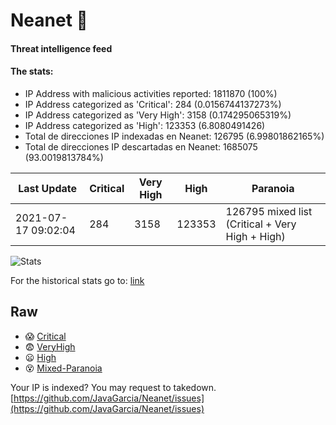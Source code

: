 # Neanet :hocho:
#### Threat intelligence feed
#### The stats:

- IP Address with malicious activities reported: 1811870 (100%)
- IP Address categorized as 'Critical':  284 (0.0156744137273%)
- IP Address categorized as 'Very High':  3158 (0.174295065319%)
- IP Address categorized as 'High':  123353 (6.8080491426)
- Total de direcciones IP indexadas en Neanet:  126795 (6.99801862165%)
- Total de direcciones IP descartadas en Neanet:  1685075 (93.0019813784%)

| Last Update | Critical | Very High | High | Paranoia |
| --- | --- | --- | --- | --- |
| 2021-07-17 09:02:04 | 284 | 3158 | 123353 | 126795 mixed list (Critical + Very High + High)|

![Stats](https://docs.google.com/spreadsheets/d/e/2PACX-1vSnaNMIXVabIpDJjufMlzH7poXnshF3mgd8Is1g9ytUEzVsP5my4Trn8f-xkoLLQ38xpL3HtmUexLo6/pubchart?oid=501124687&format=image)

For the historical stats go to: [link](/stats.csv)
## Raw
- :scream: [Critical](https://raw.githubusercontent.com/JavaGarcia/Neanet/master/blacklists/neanet_critical.txt)
- :fearful: [VeryHigh](https://raw.githubusercontent.com/JavaGarcia/Neanet/master/blacklists/neanet_veryHigh.txtt)
- :frowning: [High](https://raw.githubusercontent.com/JavaGarcia/Neanet/master/blacklists/neanet_high.txt)
- :dizzy_face: [Mixed-Paranoia](https://raw.githubusercontent.com/JavaGarcia/Neanet/master/blacklists/neanet_all.txt)


Your IP is indexed? You may request to takedown. [https://github.com/JavaGarcia/Neanet/issues](https://github.com/JavaGarcia/Neanet/issues)





































































































































































































































































































































































































































































































































































































































































































































































































































































































































































































































































































































































































































































































































































































































































































































































































































































































































































































































































































































































































































































































































































































































































































































































































































































































































































































































































































































































































































































































































































































































































































































































































































































































































































































































































































































































































































































































































































































































































































































































































































































































































































































































































































































































































































































































































































































































































































































































































































































































































































































































































































































































































































































































































































































































































































































































































































































































































































































































































































































































































































































































































































































































































































































































































































































































































































































































































































































































































































































































































































































































































































































































































































































































































































































































































































































































































































































































































































































































